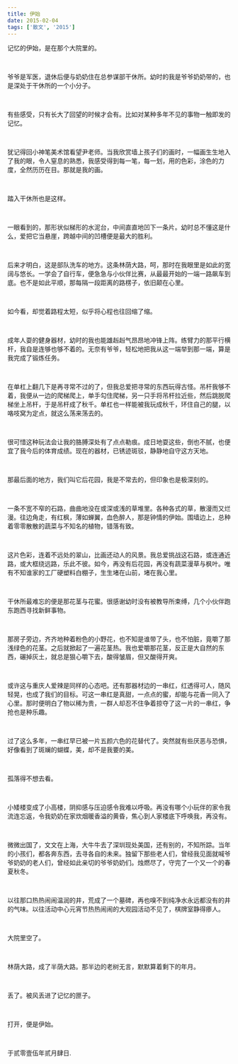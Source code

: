 ```yaml
---
title: 伊始
date: 2015-02-04
tags: ['散文', '2015']
---
```

记忆的伊始，是在那个大院里的。

<br/>

爷爷是军医，退休后便与奶奶住在总参谋部干休所。幼时的我是爷爷奶奶带的，也是深处于干休所的一个小分子。

<br/>

有些感受，只有长大了回望的时候才会有。比如对某种多年不见的事物一触即发的记忆。

<br/>

犹记得回小神笔美术馆看望尹老师。当我欣赏墙上孩子们的画时，一幅画生生地入了我的眼，令人窒息的熟悉，我感受得到每一笔，每一划，用的色彩，涂色的力度，全然历历在目。那就是我的画。

<br/>

踏入干休所也是这样。

<br/>

一眼看到的，那形状似梯形的水泥台，中间直直地凹下一条片。幼时总不懂这是什么，爱把它当悬崖，跨越中间的凹槽便是最大的胜利。

<br/>

后来才明白，这是部队洗车的地方。这条林荫大路，呵，那时在我眼里是如此的宽阔与悠长。一学会了自行车，便急急与小伙伴比赛，从最最开始的一端一路飙车到底。也不是如此平顺，那每隔一段距离的路楞子，依旧颠在心里。

<br/>

如今看，却觉着路程太短，似乎将心程也往回缩了缩。

<br/>

成年人耍的健身器材，幼时的我也能雄赳赳气昂昂地冲锋上阵。练臂力的那平行横杆，我自是连够也够不着的。无奈有爷爷，轻松地把我从这一端举到那一端，算是我完成了锻炼任务。

<br/>

在单杠上翻几下是再寻常不过的了，但我总爱把寻常的东西玩得古怪。吊杆我够不着，我便从一边的爬梯爬上，单手勾住爬梯，另一只手将吊杆拉近些，然后跳脱爬梯坐上吊杆，于是吊杆成了秋千。单杠也一样能被我玩成秋千，环住自己的腿，以咯吱窝为定点，就这么荡来荡去的。

<br/>

很可惜这种玩法会让我的胳膊深处有了点点勒痕。成日地耍这些，倒也不腻，也便宜了我今后的体育成绩。现在的器材，已锈迹斑驳，静静地自守这方天地。

<br/>

那最后面的地方，我们叫它后花园，我是不常去的，但印象也是极深刻的。

<br/>

一条不宽不窄的石路，曲曲地没在或深或浅的草堆里。各种各式的草，散漫而又烂漫。往边角走，有红枫，薄如蝉翼，血色醉人，那是钟情的伊始。围墙边上，总种着零零散散的蔬菜与不知名的植物，错落有致。

<br/>

这片色彩，连着不远处的翠山，比画还动人的风景。我总爱挑战这石路，或连通近路，或大框绕远路，乐此不彼。如今，再没有后花园，再没有蔬菜漫草与枫叶。唯有不知谁家的工厂硬塑料白棚子，生生堵在山前，堵在我心里。

<br/>

干休所最难忘的便是那花茎与花蜜。很感谢幼时没有被教导所束缚，几个小伙伴跑东跑西寻找新鲜事物。

<br/>

那房子旁边，齐齐地种着粉色的小野花，也不知是谁带了头，也不怕脏，竟嚼了那浅绿色的花茎。之后就掀起了一遍花茎热。我也爱嚼那花茎，反正是大自然的东西，碾掉灰土，就总是狠心嚼下去，酸得皱眉，但又酸得开爽。

<br/>

或许这与重庆人爱辣是同样的心态吧。还有那器材边的一串红，红透得可人，随风轻晃，也成了我们的目标。可这一串红是真甜，一点点的蜜，却能与花香一同入了心里。那时便明白了物以稀为贵，一群人却忍不住争着掠夺了这一片的一串红，争抢也是种乐趣。

<br/>

过了这么多年，一串红早已被一片五颜六色的花替代了。突然就有些厌恶与恐惧，好像看到了斑斓的蝴蝶，美，却不是我要的美。

<br/>

孤落得不想去看。

<br/>

小矮楼变成了小高楼，阴抑感与压迫感令我难以呼吸。再没有哪个小玩伴的家令我流连忘返，令我奶奶在家炊烟暖香溢的黄昏，焦心到人家楼底下呼唤我，再没有。

<br/>

微微出国了，文文在上海，大牛牛去了深圳现处美国，还有别的，不知所踪。当年的小孩们，都各奔东西，去寻各自的未来。独留下那些老人们，曾经我见面就喊爷爷奶奶的老人们，曾经如此亲切的爷爷奶奶们。烛燃尽了，守完了一个又一个的春夏秋冬。

<br/>

以往那口热热闹闹温润的井，荒成了一个墓碑，再也嗅不到纯净水永远都没有的井的气味。以往活动中心元宵节热热闹闹的大观园活动不见了，棋牌室静得瘆人。

<br/>

大院里空了。

<br/>

林荫大路，成了半荫大路。那半边的老树无言，默默算着剩下的年月。

<br/>

丢了。被风丢进了记忆的匣子。

<br/>

打开，便是伊始。

<br/>

于贰零壹伍年贰月肆日.

<br/>
